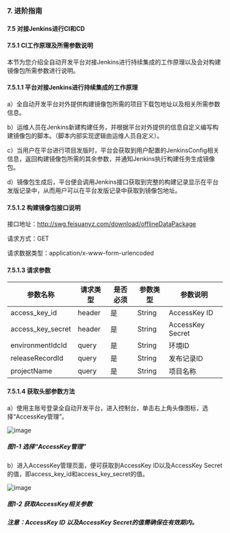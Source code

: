 ### 7. 进阶指南

#### 7.5 对接Jenkins进行CI和CD

#### 7.5.1 CI工作原理及所需参数说明

本节为您介绍全自动开发平台对接Jenkins进行持续集成的工作原理以及会对构建镜像包所需参数进行说明。

#### 7.5.1.1 平台对接Jenkins进行持续集成的工作原理

a）全自动开发平台对外提供构建镜像包所需的项目下载包地址以及相关所需参数信息。

b）运维人员在Jenkins新建构建任务，并根据平台对外提供的信息自定义编写构建镜像包的脚本。（脚本内部实现逻辑由运维人员自定义）。

c）当用户在平台进行项目发版时，平台会获取到用户配置的JenkinsConfig相关信息，返回构建镜像包所需的其余参数，并通知Jenkins执行构建任务生成镜像包。

d）镜像包生成后，平台便会调用Jenkins接口获取到完整的构建记录显示在平台发版记录中，从而用户可以在平台发版记录中获取到镜像包地址。

#### 7.5.1.2 构建镜像包接口说明

接口地址：http://swg.feisuanyz.com/download/offlineDataPackage

请求方式：GET

请求数据类型：application/x-www-form-urlencoded

#### 7.5.1.3 请求参数

|参数名称|请求类型|是否必须|参数类型|参数说明|
|--|--|--|--|--|
|access_key_id|header|是|String|AccessKey ID|
|access_key_secret|header|是|String|AccessKey Secret|
|environmentIdcId|query|是|String|环境ID|
|releaseRecordId|query|是|String|发布记录ID|
|projectName|query|是|String|项目名称|

#### 7.5.1.4 获取头部参数方法

a）使用主账号登录全自动开发平台，进入控制台，单击右上角头像图标，选择“AccessKey管理”。

![image](https://user-images.githubusercontent.com/79617492/211254999-3acf6e43-663f-4b70-9fa8-8a2add0deed7.png)

##### 图1-1 选择“AccessKey管理”

b）进入AccessKey管理页面，便可获取到AccessKey ID以及AccessKey Secret的值，即access_key_id和access_key_secret的值。

![image](https://user-images.githubusercontent.com/79617492/211255013-99059ed7-9df8-49f0-aa6e-6939f26065a0.png)

##### 图1-2 获取AccessKey相关参数

##### 注意：AccessKey ID 以及AccessKey Secret的值需确保在有效期内。

